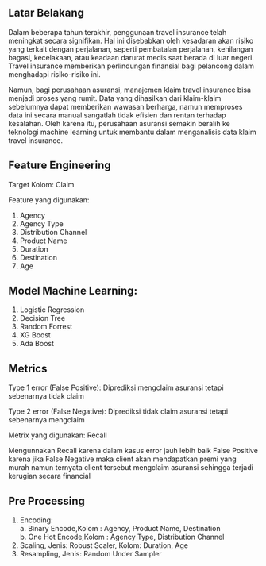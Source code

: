 ## Latar Belakang


Dalam beberapa tahun terakhir, penggunaan travel insurance telah meningkat secara signifikan. Hal ini disebabkan oleh kesadaran akan risiko yang terkait dengan perjalanan, seperti pembatalan perjalanan, kehilangan bagasi, kecelakaan, atau keadaan darurat medis saat berada di luar negeri. Travel insurance memberikan perlindungan finansial bagi pelancong dalam menghadapi risiko-risiko ini.

Namun, bagi perusahaan asuransi, manajemen klaim travel insurance bisa menjadi proses yang rumit. Data yang dihasilkan dari klaim-klaim sebelumnya dapat memberikan wawasan berharga, namun memproses data ini secara manual sangatlah tidak efisien dan rentan terhadap kesalahan.
Oleh karena itu, perusahaan asuransi semakin beralih ke teknologi machine learning untuk membantu dalam menganalisis data klaim travel insurance.

## Feature Engineering
Target Kolom: Claim

Feature yang digunakan:
1. Agency
2. Agency Type
3. Distribution Channel
4. Product Name
5. Duration
6. Destination
7. Age

## Model Machine Learning:
1. Logistic Regression
2. Decision Tree
3. Random Forrest
4. XG Boost
5. Ada Boost

## Metrics

Type 1 error (False Positive): 
Diprediksi mengclaim asuransi tetapi sebenarnya tidak claim

Type 2 error (False Negative):
Diprediksi tidak claim asuransi tetapi sebenarnya mengclaim

Metrix yang digunakan: Recall

Mengunnakan Recall karena dalam kasus error jauh lebih baik False Positive karena jika False Negative maka client akan mendapatkan premi yang murah namun ternyata client tersebut mengclaim asuransi sehingga terjadi kerugian secara financial

## Pre Processing

1. Encoding:  
   a. Binary Encode,Kolom : Agency, Product Name, Destination  
   b. One Hot Encode,Kolom : Agency Type, Distribution Channel  
2. Scaling, Jenis: Robust Scaler, Kolom: Duration, Age
3. Resampling, Jenis: Random Under Sampler


